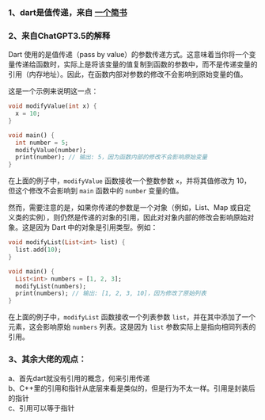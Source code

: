 ### 1、dart是值传递，来自 [一个简书](https://www.jianshu.com/p/532e808c6285)  <br/>
### 2、来自ChatGPT3.5的解释 <br/>

Dart 使用的是值传递（pass by value）的参数传递方式。这意味着当你将一个变量传递给函数时，实际上是将该变量的值复制到函数的参数中，而不是传递变量的引用（内存地址）。因此，在函数内部对参数的修改不会影响到原始变量的值。<br/>

这是一个示例来说明这一点：<br/>

```dart
void modifyValue(int x) {
  x = 10;
}

void main() {
  int number = 5;
  modifyValue(number);
  print(number); // 输出: 5，因为函数内部的修改不会影响原始变量
}
```

在上面的例子中，`modifyValue` 函数接收一个整数参数 `x`，并将其值修改为 10，但这个修改不会影响到 `main` 函数中的 `number` 变量的值。<br/>

然而，需要注意的是，如果你传递的参数是一个对象（例如，List、Map 或自定义类的实例），则仍然是传递的对象的引用，因此对对象内部的修改会影响原始对象。这是因为 Dart 中的对象是引用类型。例如：<br/>

```dart
void modifyList(List<int> list) {
  list.add(10);
}

void main() {
  List<int> numbers = [1, 2, 3];
  modifyList(numbers);
  print(numbers); // 输出: [1, 2, 3, 10]，因为修改了原始列表
}
```

在上面的例子中，`modifyList` 函数接收一个列表参数 `list`，并在其中添加了一个元素，这会影响原始 `numbers` 列表。这是因为 `list` 参数实际上是指向相同列表的引用。<br/>
### 3、其余大佬的观点：<br/>
a、首先dart就没有引用的概念，何来引用传递 <br/>
b、C++里的引用和指针从底层来看是类似的，但是行为不太一样。引用是封装后的指针<br/>
c、引用可以等于指针<br/>

## 

